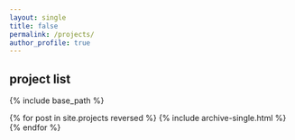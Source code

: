 ```yaml
---
layout: single
title: false
permalink: /projects/
author_profile: true
---
```

## project list

{% include base_path %}

{% for post in site.projects reversed %}
  {% include archive-single.html %}
{% endfor %}

